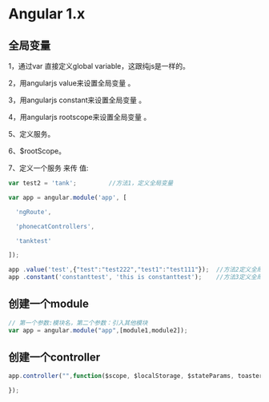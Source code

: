 # Angular 1.x

## 全局变量

1，通过var 直接定义global variable，这跟纯js是一样的。

2，用angularjs value来设置全局变量 。

3，用angularjs constant来设置全局变量 。

4，用angularjs rootscope来设置全局变量 。

5、定义服务。

6、$rootScope。

7、定义一个服务 来传 值:

```JavaScript
var test2 = 'tank';         //方法1，定义全局变量  

var app = angular.module('app', [  

  'ngRoute',  

  'phonecatControllers',  

  'tanktest'  

]);  

app .value('test',{"test":"test222","test1":"test111"});  //方法2定义全局变量  
app .constant('constanttest', 'this is constanttest');    //方法3定义全局变量
```

## 创建一个module

```JavaScript
// 第一个参数:模块名，第二个参数：引入其他模块
var app = angular.module("app",[module1,module2]);
```

## 创建一个controller

```JavaScript
app.controller("",function($scope, $localStorage, $stateParams, toaster, service_name){

});
```



